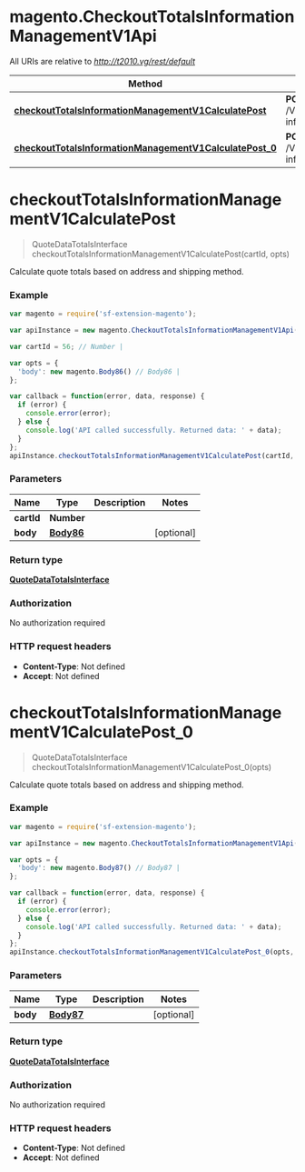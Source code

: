 # magento.CheckoutTotalsInformationManagementV1Api

All URIs are relative to *http://t2010.vg/rest/default*

Method | HTTP request | Description
------------- | ------------- | -------------
[**checkoutTotalsInformationManagementV1CalculatePost**](CheckoutTotalsInformationManagementV1Api.md#checkoutTotalsInformationManagementV1CalculatePost) | **POST** /V1/carts/{cartId}/totals-information | 
[**checkoutTotalsInformationManagementV1CalculatePost_0**](CheckoutTotalsInformationManagementV1Api.md#checkoutTotalsInformationManagementV1CalculatePost_0) | **POST** /V1/carts/mine/totals-information | 


<a name="checkoutTotalsInformationManagementV1CalculatePost"></a>
# **checkoutTotalsInformationManagementV1CalculatePost**
> QuoteDataTotalsInterface checkoutTotalsInformationManagementV1CalculatePost(cartId, opts)



Calculate quote totals based on address and shipping method.

### Example
```javascript
var magento = require('sf-extension-magento');

var apiInstance = new magento.CheckoutTotalsInformationManagementV1Api();

var cartId = 56; // Number | 

var opts = { 
  'body': new magento.Body86() // Body86 | 
};

var callback = function(error, data, response) {
  if (error) {
    console.error(error);
  } else {
    console.log('API called successfully. Returned data: ' + data);
  }
};
apiInstance.checkoutTotalsInformationManagementV1CalculatePost(cartId, opts, callback);
```

### Parameters

Name | Type | Description  | Notes
------------- | ------------- | ------------- | -------------
 **cartId** | **Number**|  | 
 **body** | [**Body86**](Body86.md)|  | [optional] 

### Return type

[**QuoteDataTotalsInterface**](QuoteDataTotalsInterface.md)

### Authorization

No authorization required

### HTTP request headers

 - **Content-Type**: Not defined
 - **Accept**: Not defined

<a name="checkoutTotalsInformationManagementV1CalculatePost_0"></a>
# **checkoutTotalsInformationManagementV1CalculatePost_0**
> QuoteDataTotalsInterface checkoutTotalsInformationManagementV1CalculatePost_0(opts)



Calculate quote totals based on address and shipping method.

### Example
```javascript
var magento = require('sf-extension-magento');

var apiInstance = new magento.CheckoutTotalsInformationManagementV1Api();

var opts = { 
  'body': new magento.Body87() // Body87 | 
};

var callback = function(error, data, response) {
  if (error) {
    console.error(error);
  } else {
    console.log('API called successfully. Returned data: ' + data);
  }
};
apiInstance.checkoutTotalsInformationManagementV1CalculatePost_0(opts, callback);
```

### Parameters

Name | Type | Description  | Notes
------------- | ------------- | ------------- | -------------
 **body** | [**Body87**](Body87.md)|  | [optional] 

### Return type

[**QuoteDataTotalsInterface**](QuoteDataTotalsInterface.md)

### Authorization

No authorization required

### HTTP request headers

 - **Content-Type**: Not defined
 - **Accept**: Not defined

